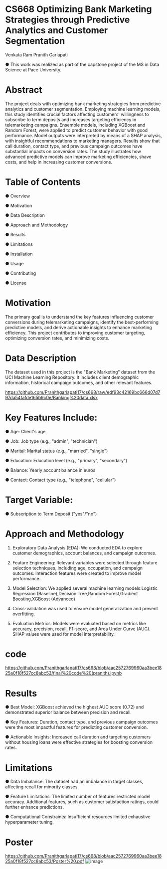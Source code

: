 # CS668 Optimizing Bank Marketing Strategies through Predictive Analytics and Customer Segmentation
Venkata Ram Pranith Garlapati

● This work was realized as part of the capstone project of the MS in Data Science at Pace University.

# Abstract 

The project deals with optimizing bank marketing strategies from predictive analytics and customer segmentation. Employing machine learning models, this study identifies crucial factors affecting customers' willingness to subscribe to term deposits and increases targeting efficiency in telemarketing campaigns. Ensemble models, including XGBoost and Random Forest, were applied to predict customer behavior with good performance. Model outputs were interpreted by means of a SHAP analysis, with insightful recommendations to marketing managers. Results show that call duration, contact type, and previous campaign outcomes have substantial impacts on conversion rates. The study illustrates how advanced predictive models can improve marketing efficiencies, shave costs, and help in increasing customer conversions.

# Table of Contents

●	Overview

●	Motivation

●	Data Description

●	Approach and Methodology

●	Results

●	Limitations

●	Installation

●	Usage

●	Contributing

●	License

# Motivation

The primary goal is to understand the key features influencing customer conversions during telemarketing campaigns, identify the best-performing predictive models, and derive actionable insights to enhance marketing efficiency. This project contributes to improving customer targeting, optimizing conversion rates, and minimizing costs.
 
# Data Description

The dataset used in this project is the "Bank Marketing" dataset from the UCI Machine Learning Repository. It includes client demographic information, historical campaign outcomes, and other relevant features.

https://github.com/Pranithgarlapati17/cs668/raw/edf93c42169bc666d07d797da54fafde165b9c0e/Banking%20data.xlsx

# Key Features Include:

●	Age: Client's age

●	Job: Job type (e.g., "admin", "technician")

●	Marital: Marital status (e.g., "married", "single")

●	Education: Education level (e.g., "primary", "secondary")

●	Balance: Yearly account balance in euros

●	Contact: Contact type (e.g., "telephone", "cellular")

# Target Variable:

●	Subscription to Term Deposit ("yes"/"no")

# Approach and Methodology

1.	Exploratory Data Analysis (EDA): We conducted EDA to explore customer demographics, account balances, and campaign outcomes.

2.	Feature Engineering: Relevant variables were selected through feature selection techniques, including age, occupation, and campaign outcomes.
Interaction features were created to improve model performance.

3.	Model Selection: We applied several machine learning models:Logistic Regression (Baseline),Decision Tree,Random Forest,Gradient Boosting,XGBoost (Advanced)

4.	Cross-validation was used to ensure model generalization and prevent
overfitting.
 
5.	Evaluation Metrics: Models were evaluated based on metrics like accuracy, precision, recall, F1-score, and Area Under Curve (AUC). SHAP values
were used for model interpretability.

# code

https://github.com/Pranithgarlapati17/cs668/blob/aac2572769960aa3bee1825a0f18f527cc8abc53/final%20code%20(pranith).ipynb

# Results

●	Best Model: XGBoost achieved the highest AUC score (0.72) and demonstrated superior balance between precision and recall.

●	Key Features: Duration, contact type, and previous campaign outcomes were the most impactful features for predicting customer conversion.

●	Actionable Insights: Increased call duration and targeting customers without housing loans were effective strategies for boosting conversion
rates.

# Limitations

●	Data Imbalance: The dataset had an imbalance in target classes, affecting recall for minority classes.

●	Feature Limitations: The limited number of features restricted model accuracy. Additional features, such as customer satisfaction ratings, could
further enhance predictions.

●	Computational Constraints: Insufficient resources limited exhaustive hyperparameter tuning.

# Poster
https://github.com/Pranithgarlapati17/cs668/blob/aac2572769960aa3bee1825a0f18f527cc8abc53/Poster%20.pdf
![image](https://github.com/user-attachments/assets/baed5670-a14a-4319-a192-ef58139178a9)

